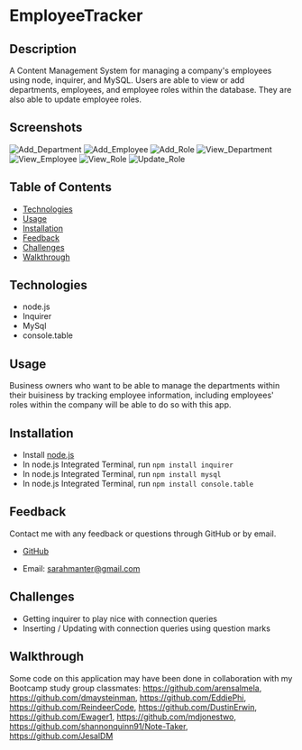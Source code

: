 # EmployeeTracker

## Description

A Content Management System for managing a company's employees using node, inquirer, and MySQL. Users are able to view or add departments, employees, and employee roles within the database. They are also able to update employee roles.

## Screenshots

![Add_Department](./Assets/addDepScreen.png)
![Add_Employee](./Assets/addEmpScreen.png)
![Add_Role](./Assets/addRoleScreen.png)
![View_Department](./Assets/viewDepScreen.png)
![View_Employee](./Assets/viewEmpScreen.png)
![View_Role](./Assets/viewRoleScreen.png)
![Update_Role](./Assets/updateEmpRoleScreen.png)

## Table of Contents

- [Technologies](#Technologies)
- [Usage](#Usage)
- [Installation](#Installation)
- [Feedback](#Feedback)
- [Challenges](#Challenges)
- [Walkthrough](#Walkthrough)

## Technologies

- node.js
- Inquirer
- MySql
- console.table

## Usage

Business owners who want to be able to manage the departments within their buisiness by tracking employee information, including employees' roles within the company will be able to do so with this app.

## Installation

- Install [node.js](https://nodejs.org/en/download/)
- In node.js Integrated Terminal, run `npm install inquirer`
- In node.js Integrated Terminal, run `npm install mysql`
- In node.js Integrated Terminal, run `npm install console.table`

## Feedback

Contact me with any feedback or questions through GitHub or by email.

- [GitHub](https://github.com/smanter82)

- Email: sarahmanter@gmail.com

## Challenges

- Getting inquirer to play nice with connection queries
- Inserting / Updating with connection queries using question marks

## Walkthrough

Some code on this application may have been done in collaboration with my Bootcamp study group classmates: https://github.com/arensalmela, https://github.com/dmaysteinman, https://github.com/EddiePhi, https://github.com/ReindeerCode, https://github.com/DustinErwin, https://github.com/Ewager1, https://github.com/mdjonestwo, https://github.com/shannonquinn91/Note-Taker, https://github.com/JesalDM
